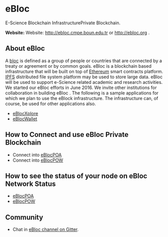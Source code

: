 # eBloc 
E-Science Blockchain InfrastructurePrivate Blockchain. 
 
**Website:** Website: http://ebloc.cmpe.boun.edu.tr or http://ebloc.org . 
 
## About eBloc 
A [bloc](https://www.merriam-webster.com/dictionary/bloc) is defined as a group of people or countries that are connected by a treaty or agreement or by common goals. eBloc is a blockchain based infrastructure that will be built on top of [Ethereum](https://www.ethereum.org) smart contracts platform. [IPFS](https://ipfs.io) distributed file system platform may be used to store large data. eBloc will be used to support e-Science related academic and research activities. We started our eBloc efforts in June 2016. We invite other institutions for collaboration in building eBloc . The following is a sample applications for which we plan to use the eBlock infrastructure. The infrastructure can, of course, be used for other applications also. 
 
- [eBlocXplore](http://ebloc.cmpe.boun.edu.tr:8000) 
- [eBlocWallet](http://ebloc.cmpe.boun.edu.tr:3002) 
 
## How to Connect and use eBloc Private Blockchain 

- Connect into [eBlocPOA](https://github.com/ebloc/eblocPOA)
- Connect into [eBlocPOW](https://github.com/ebloc/eblocPOW)
 
## How to see the status of your node on eBloc Network Status

- [eBlocPOA](http://ebloc.cmpe.boun.edu.tr:3015)
- [eBlocPOW](http://ebloc.cmpe.boun.edu.tr:3001)
 
## Community  
- Chat in [eBloc channel on Gitter](https://gitter.im/ebloc). 

